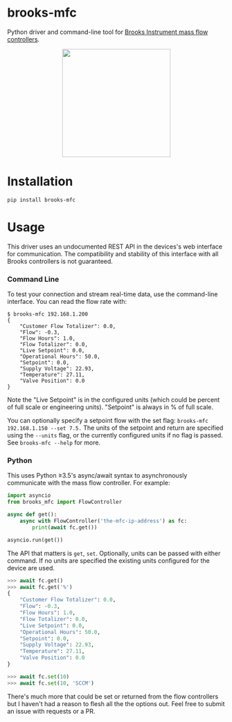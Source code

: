 brooks-mfc
==========

Python driver and command-line tool for [Brooks Instrument mass flow controllers](https://www.brooksinstrument.com/en/products/mass-flow-controllers).

<p align="center">
  <img height="250" src="https://www.brooksinstrument.com/~/media/brooks/images/products/mass%20flow%20controllers/metal%20sealed/gf100/gf100-gf120-gf125-mass-flow-controller-3-491px.png" />
</p>

Installation
============

```
pip install brooks-mfc
```

Usage
=====

This driver uses an undocumented REST API in the devices's web interface for communication.
The compatibility and stability of this interface with all Brooks controllers is not guaranteed.

### Command Line

To test your connection and stream real-time data, use the command-line
interface. You can read the flow rate with:

```
$ brooks-mfc 192.168.1.200
{
    "Customer Flow Totalizer": 0.0,
    "Flow": -0.3,
    "Flow Hours": 1.0,
    "Flow Totalizer": 0.0,
    "Live Setpoint": 0.0,
    "Operational Hours": 50.0,
    "Setpoint": 0.0,
    "Supply Voltage": 22.93,
    "Temperature": 27.11,
    "Valve Position": 0.0
}
```
Note the "Live Setpoint" is in the configured units (which could be percent of full scale or engineering units).  "Setpoint" is always in % of full scale.

You can optionally specify a setpoint flow with the set flag:
`brooks-mfc 192.168.1.150 --set 7.5.` The units of the setpoint and return are
specified using the `--units` flag, or the currently configured units if no flag
is passed. See `brooks-mfc --help` for more.

### Python

This uses Python ≥3.5's async/await syntax to asynchronously communicate with
the mass flow controller. For example:

```python
import asyncio
from brooks_mfc import FlowController

async def get():
    async with FlowController('the-mfc-ip-address') as fc:
        print(await fc.get())

asyncio.run(get())
```

The API that matters is `get`, `set`. Optionally, units can be passed with
either command. If no units are specified the existing units configured for
the device are used.

```python
>>> await fc.get()
>>> await fc.get('%')
{
    "Customer Flow Totalizer": 0.0,
    "Flow": -0.3,
    "Flow Hours": 1.0,
    "Flow Totalizer": 0.0,
    "Live Setpoint": 0.0,
    "Operational Hours": 50.0,
    "Setpoint": 0.0,
    "Supply Voltage": 22.93,
    "Temperature": 27.11,
    "Valve Position": 0.0
}
```
```python
>>> await fc.set(10)
>>> await fc.set(10, 'SCCM')
```

There's much more that could be set or returned from the flow controllers but
I haven't had a reason to flesh all the the options out. Feel free to submit an
issue with requests or a PR.
